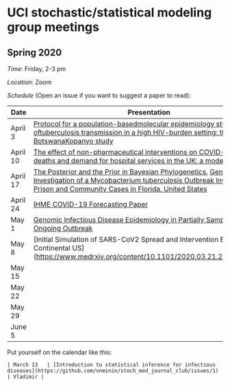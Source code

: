 # UCI stochastic/statistical modeling group meetings

## Spring 2020

*Time*: Friday, 2-3 pm

*Location*: Zoom

*Schedule* (Open an issue if you want to suggest a paper to read):

| Date   | Presentation   | Presenter    |
|--------|----------------|--------------|
| April 3  |  [Protocol for a population-basedmolecular epidemiology study oftuberculosis transmission in a high HIV-burden setting: the BotswanaKopanyo study](https://www.ncbi.nlm.nih.gov/pmc/articles/PMC4874111/)     |   Damon Bayer  |
| April 10  |[The effect of non-pharmaceutical interventions on COVID-19 cases, deaths and demand for hospital services in the UK: a modelling study](https://cmmid.github.io/topics/covid19/uk-scenario-modelling.html)  | Isaac Goldstein |
| April 17  |[The Posterior and the Prior in Bayesian Phylogenetics](https://www.annualreviews.org/doi/abs/10.1146/annurev.ecolsys.37.091305.110021), [Genomic Investigation of a Mycobacterium tuberculosis Outbreak Involving Prison and Community Cases in Florida, United States](http://www.ajtmh.org/content/journals/10.4269/ajtmh.17-0700;jsessionid=Y5mIkt--O1Mfp4wa3B7Zte30.ip-10-241-1-122)  | Damon Bayer |
| April 24 |[IHME COVID-19 Forecasting Paper](https://www.medrxiv.org/content/10.1101/2020.03.27.20043752v1) | Isaac Goldstein |
| May 1 |[Genomic Infectious Disease Epidemiology in Partially Sampled and Ongoing Outbreak](https://academic.oup.com/mbe/article/34/4/997/2919386)             | Damon Bayer |
| May 8 |[Initial Simulation of SARS-CoV2 Spread and Intervention Effects in the Continental US] (https://www.medrxiv.org/content/10.1101/2020.03.21.20040303v2)                |  Isaac Goldstein|
| May 15 |                |              |
| May 22 |                |              |
| May 29 |                |              |
| June 5 |                |              |





Put yourself on the calendar like this:
```
| March 13   | [Introduction to statistical inference for infectious diseases](https://github.com/vnminin/stoch_mod_journal_club/issues/1) | Vladimir |
```
